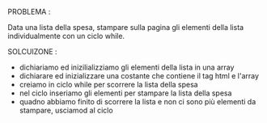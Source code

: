PROBLEMA :

Data una lista della spesa, stampare sulla pagina gli elementi della lista individualmente con un ciclo while.

SOLCUIZONE :

- dichiariamo ed inizilializziamo gli elementi della lista in una array
- dichiarare ed inizializzare una costante che contiene il tag html e l'array 
- creiamo in ciclo while per scorrere la lista della spesa
- nel ciclo inseriamo gli elementi per stampare la lista della spesa
- quadno abbiamo finito di scorrere la lista e non ci sono più elementi da stampare, usciamod al ciclo 
